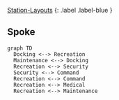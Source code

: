 [Station-Layouts](Game/Station-Layouts)
{: .label .label-blue }

## Spoke
```mermaid
graph TD
  Docking <--> Recreation
  Maintenance <--> Docking
  Recreation <--> Security
  Security <--> Command
  Recreation <--> Command
  Recreation <--> Medical
  Recreation <--> Maintenance
```

